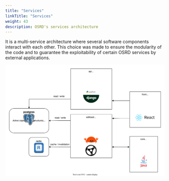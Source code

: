 ```yaml
---
title: "Services"
linkTitle: "Services"
weight: 43
description: OSRD's services architecture
---
```


It is a multi-service architecture where several software components interact with each other. This choice was made to ensure the modularity of the code and to guarantee the exploitability of certain OSRD services by external applications.

![Services architecture](services.en.svg)
